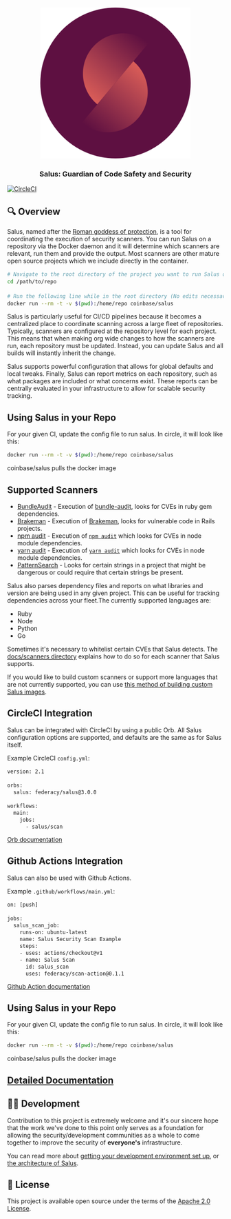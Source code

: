 <p align="center">
  <a href="https://salusscanner.org">
    <img width="350px" alt="Salus" src="logo.png">
  </a>
</p>
<h3 align="center">
   Salus: Guardian of Code Safety and Security
</h3>


[![CircleCI](https://circleci.com/gh/coinbase/salus/tree/master.svg?style=svg)](https://circleci.com/gh/coinbase/salus/tree/master)

## 🔍 Overview

Salus, named after the [Roman goddess of protection](https://en.wikipedia.org/wiki/Salus), is a tool for coordinating the execution of security scanners. You can run Salus on a repository via the Docker daemon and it will determine which scanners are relevant, run them and provide the output. Most scanners are other mature open source projects which we include directly in the container.

```sh
# Navigate to the root directory of the project you want to run Salus on
cd /path/to/repo

# Run the following line while in the root directory (No edits necessary)
docker run --rm -t -v $(pwd):/home/repo coinbase/salus
```

Salus is particularly useful for CI/CD pipelines because it becomes a centralized place to coordinate scanning across a large fleet of repositories. Typically, scanners are configured at the repository level for each project. This means that when making org wide changes to how the scanners are run, each repository must be updated. Instead, you can update Salus and all builds will instantly inherit the change.

Salus supports powerful configuration that allows for global defaults and local tweaks. Finally, Salus can report metrics on each repository, such as what packages are included or what concerns exist. These reports can be centrally evaluated in your infrastructure to allow for scalable security tracking.

## Using Salus in your Repo

For your given CI, update the config file to run salus. In circle, it will look like this: 

```sh
docker run --rm -t -v $(pwd):/home/repo coinbase/salus
```

coinbase/salus pulls the docker image

## Supported Scanners

- [BundleAudit](docs/scanners/bundle_audit.md) - Execution of [bundle-audit](https://github.com/rubysec/bundler-audit), looks for CVEs in ruby gem dependencies.
- [Brakeman](docs/scanners/brakeman.md) - Execution of [Brakeman](https://brakemanscanner.org/), looks for vulnerable code in Rails projects.
- [npm audit](docs/scanners/npm_audit.md) - Execution of [`npm audit`](https://docs.npmjs.com/getting-started/running-a-security-audit) which looks for CVEs in node module dependencies.
- [yarn audit](docs/scanners/yarn_audit.md) - Execution of [`yarn audit`](https://yarnpkg.com/lang/en/docs/cli/audit/) which looks for CVEs in node module dependencies.
- [PatternSearch](docs/scanners/pattern_search.md) - Looks for certain strings in a project that might be dangerous or could require that certain strings be present.

Salus also parses dependency files and reports on what libraries and version are being used in any given project. This can be useful for tracking dependencies across your fleet.The currently supported languages are:
- Ruby
- Node
- Python
- Go

Sometimes it's necessary to whitelist certain CVEs that Salus detects. The [docs/scanners directory](docs/scanners) explains how to do so for each scanner that Salus supports.

If you would like to build custom scanners or support more languages that are not currently supported, you can use [this method of building custom Salus images](docs/custom_salus.md).


## CircleCI Integration

Salus can be integrated with CircleCI by using a public Orb. All Salus configuration options are supported, and defaults are the same as for Salus itself. 

Example CircleCI `config.yml`:

```
version: 2.1

orbs:
  salus: federacy/salus@3.0.0

workflows:
  main:
    jobs:
      - salus/scan
```

[Orb documentation](integrations/circleci/README.md)

## Github Actions Integration

Salus can also be used with Github Actions. 

Example `.github/workflows/main.yml`:

```
on: [push]

jobs:
  salus_scan_job:
    runs-on: ubuntu-latest
    name: Salus Security Scan Example
    steps:
    - uses: actions/checkout@v1
    - name: Salus Scan
      id: salus_scan
      uses: federacy/scan-action@0.1.1
```

[Github Action documentation](https://github.com/federacy/scan-action)

## Using Salus in your Repo

For your given CI, update the config file to run salus. In circle, it will look like this: 

```sh
docker run --rm -t -v $(pwd):/home/repo coinbase/salus
```

coinbase/salus pulls the docker image


## [Detailed Documentation](docs)

## 👷‍♂️ Development

Contribution to this project is extremely welcome and it's our sincere hope that the work we've done to this point only serves as a foundation for allowing the security/development communities as a whole to come together to improve the security of **everyone's** infrastructure.

You can read more about [getting your development environment set up](docs/development.md), or [the architecture of Salus](docs/architecture.md).

## 📃 License

This project is available open source under the terms of the [Apache 2.0 License](https://opensource.org/licenses/Apache-2.0).
